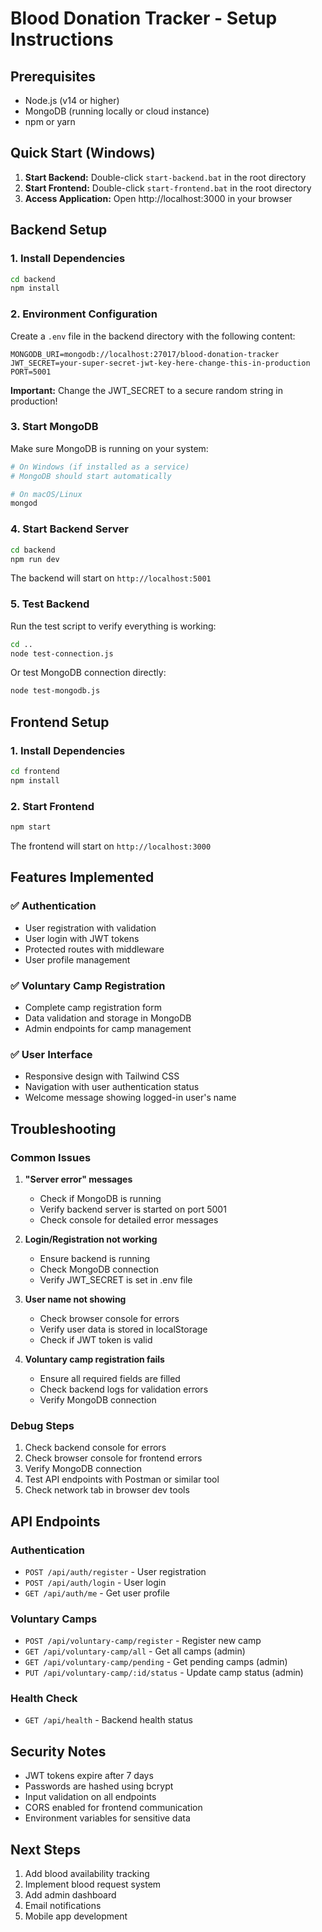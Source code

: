 # Blood Donation Tracker - Setup Instructions

## Prerequisites
- Node.js (v14 or higher)
- MongoDB (running locally or cloud instance)
- npm or yarn

## Quick Start (Windows)
1. **Start Backend:** Double-click `start-backend.bat` in the root directory
2. **Start Frontend:** Double-click `start-frontend.bat` in the root directory
3. **Access Application:** Open http://localhost:3000 in your browser

## Backend Setup

### 1. Install Dependencies
```bash
cd backend
npm install
```

### 2. Environment Configuration
Create a `.env` file in the backend directory with the following content:
```env
MONGODB_URI=mongodb://localhost:27017/blood-donation-tracker
JWT_SECRET=your-super-secret-jwt-key-here-change-this-in-production
PORT=5001
```

**Important:** Change the JWT_SECRET to a secure random string in production!

### 3. Start MongoDB
Make sure MongoDB is running on your system:
```bash
# On Windows (if installed as a service)
# MongoDB should start automatically

# On macOS/Linux
mongod
```

### 4. Start Backend Server
```bash
cd backend
npm run dev
```

The backend will start on `http://localhost:5001`

### 5. Test Backend
Run the test script to verify everything is working:
```bash
cd ..
node test-connection.js
```

Or test MongoDB connection directly:
```bash
node test-mongodb.js
```

## Frontend Setup

### 1. Install Dependencies
```bash
cd frontend
npm install
```

### 2. Start Frontend
```bash
npm start
```

The frontend will start on `http://localhost:3000`

## Features Implemented

### ✅ Authentication
- User registration with validation
- User login with JWT tokens
- Protected routes with middleware
- User profile management

### ✅ Voluntary Camp Registration
- Complete camp registration form
- Data validation and storage in MongoDB
- Admin endpoints for camp management

### ✅ User Interface
- Responsive design with Tailwind CSS
- Navigation with user authentication status
- Welcome message showing logged-in user's name

## Troubleshooting

### Common Issues

1. **"Server error" messages**
   - Check if MongoDB is running
   - Verify backend server is started on port 5001
   - Check console for detailed error messages

2. **Login/Registration not working**
   - Ensure backend is running
   - Check MongoDB connection
   - Verify JWT_SECRET is set in .env file

3. **User name not showing**
   - Check browser console for errors
   - Verify user data is stored in localStorage
   - Check if JWT token is valid

4. **Voluntary camp registration fails**
   - Ensure all required fields are filled
   - Check backend logs for validation errors
   - Verify MongoDB connection

### Debug Steps

1. Check backend console for errors
2. Check browser console for frontend errors
3. Verify MongoDB connection
4. Test API endpoints with Postman or similar tool
5. Check network tab in browser dev tools

## API Endpoints

### Authentication
- `POST /api/auth/register` - User registration
- `POST /api/auth/login` - User login
- `GET /api/auth/me` - Get user profile

### Voluntary Camps
- `POST /api/voluntary-camp/register` - Register new camp
- `GET /api/voluntary-camp/all` - Get all camps (admin)
- `GET /api/voluntary-camp/pending` - Get pending camps (admin)
- `PUT /api/voluntary-camp/:id/status` - Update camp status (admin)

### Health Check
- `GET /api/health` - Backend health status

## Security Notes

- JWT tokens expire after 7 days
- Passwords are hashed using bcrypt
- Input validation on all endpoints
- CORS enabled for frontend communication
- Environment variables for sensitive data

## Next Steps

1. Add blood availability tracking
2. Implement blood request system
3. Add admin dashboard
4. Email notifications
5. Mobile app development
